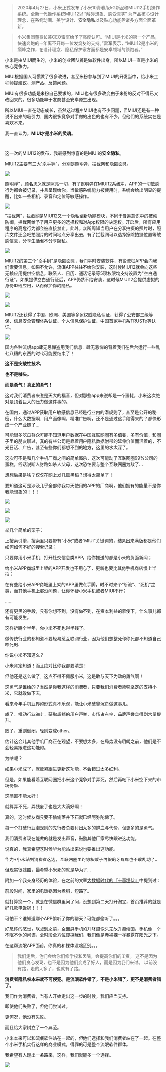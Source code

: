 >2020年4月27日，小米正式发布了小米10青春版5G新品和MIUI12手机操作系统。全新一代操作系统MIUI12以  “触碰想象、感受真实”  为产品核心设计理念，在系统动画、美学设计、**安全隐私**以及贴心功能等诸多方面全面革新。

>小米集团董事长兼CEO雷军给予了高度认可。“MIUI是小米的第一个产品，快速奔跑的十年离不开每一位发烧友的支持。”雷军表示，“MIUI12是小米的巅峰之作，在设计理念、隐私保护等方面都是安卓领域的领跑者。”

小米是由MIUI而生的，小米的创业团队都是做软件出身，所以MIUI一直是小米的核心竞争力。

MIUI根据国人习惯做了很多改进，甚至米粉参与到了MIUI的开发当中，给小米工程师提建议、测产品、反馈问题。

MIUI有很多功能是米粉自己要求的，MIUI也有很多改变由于米粉的反对不得已又改回来的。很多功能早于友商甚至安卓原生出现。

所以MIUI一直在动态成长，虽然这过程中MIUI也有不少问题，但MIUI还是有一种说不出来的吸引力，国内很多竞争对手做的出色的也有不少，但他们的系统实在是喜欢不来。

我一直认为，**MIUI才是小米的灵魂**。

<br/>

这一次的MIUI12的发布，我最感到惊喜的是MIUI的**安全隐私**。

MIUI12主要有三大"杀手锏"，分别是照明弹、拦截网和隐匿面具。

![](https://upload-images.jianshu.io/upload_images/6943526-caa39a369ff78f73.jpg?imageMogr2/auto-orient/strip%7CimageView2/2/w/1240)

照明弹"，顾名思义就是照亮一切，有了照明弹在MIUI12系统中，APP的一切敏感行为都会被记录，并且呈现给你。当敏感系统能力被使用时，系统会给出明显的提醒，比如一些相机、录音和定位等敏感操作。

![](https://upload-images.jianshu.io/upload_images/6943526-10f5b9aa287ab731.gif?imageMogr2/auto-orient/strip)

"拦截网"，拦截网是MIUI12又一个隐私全新功能模块，不同于普遍意识中的被动防御，拦截网给予了用户更多的选择权和对App权限的决定权。开启后，所有应用程序的高危行为都会被直接禁止。此外，众所周知当用户在分享拍摄的照片时，照片文件还会吧拍照片的时间地点分享出去，有了拦截网可以选择擦除拍摄位置等敏感信息，分享生活但不分享隐私。

![](https://upload-images.jianshu.io/upload_images/6943526-c19a9730106c8731.png?imageMogr2/auto-orient/strip%7CimageView2/2/w/1240)


MIUI12的第三个"杀手锏"是隐匿面具，我们平时安装软件，有些流氓APP会向我们索要信息，如果不允许，流氓APP往往不给你安装，这时候MIUI12就会向这些无赖应用提供空信息，联系人、日历、通话记录等5项权限均支持设置为"空白通行证"。如果提供空白通行证后，APP仍然不给安装，这时候MIUI12会提供虚拟的身份ID给应用，从而保护你的隐私。

![](https://upload-images.jianshu.io/upload_images/6943526-cb7a148c683db423.jpg?imageMogr2/auto-orient/strip%7CimageView2/2/w/1240)

![](https://upload-images.jianshu.io/upload_images/6943526-2b54d139e7a8cdaa.jpg?imageMogr2/auto-orient/strip%7CimageView2/2/w/1240)

MIUI12还获得了中国、欧洲、美国等多家权威隐私认证，获得了公安部三级等保、信息安全管理体系认证、个人信息保护认证、中国首家手机系TRUSTe等认证。

![](https://upload-images.jianshu.io/upload_images/6943526-2b26f30a6a504f7f.jpg?imageMogr2/auto-orient/strip%7CimageView2/2/w/1240)

国内各种流氓app肆无忌惮盗用我们信息，肆无忌惮的背着我们在后台运行一些乱七八糟的东西的时代可能要结束了！

**这不是突破性技术。**

**也不是噱头。**

**而是勇气！真正的勇气！**

这对我们消费者来说是天大的福音，但对那些app来说却是一个噩耗，小米这次绝对是顶着巨大的压力做这件事的。

在国内，通过APP获取用户敏感信息已经是行业内的潜规则了，甚至是公开的秘密，什么大数据啊，用户画像啊，精准广告啊，还不是通过这手段得来的？都快形成一个产业链了...

可能很多吃瓜群众可能不知道用户数据在中国互联网圈有多值钱，多有价值，和圈子里的朋友聊过，真的有些公司是靠着用户隐私数据附带的延伸价值而活着的，不光日活、广告，甚至有些你们都想不到的地方，这里的水太深了。

这次可不是和几个手机厂商之间的简单厮杀，这次可能动了互联网圈99%公司的蛋糕，俗话说断人财路如杀人父母，这次恐怕要与整个互联网圈为敌了...

想想后果是啥？仅仅在网上发几篇黑稿？想得太简单了！

要知道这可是涉及几乎全部你我每天使用的APP的厂商啊，他们拥有的能量不是你我能想象的！！！

![](https://upload-images.jianshu.io/upload_images/6943526-a17563b61c6c0795.jpg?imageMogr2/auto-orient/strip%7CimageView2/2/w/1240)

![](https://upload-images.jianshu.io/upload_images/6943526-f1b50808f7d8a36e.jpg?imageMogr2/auto-orient/strip%7CimageView2/2/w/1240)

![](https://upload-images.jianshu.io/upload_images/6943526-0a28571f0cb86c2d.jpg?imageMogr2/auto-orient/strip%7CimageView2/2/w/1240)

举几个简单的栗子：

上搜索引擎，搜索里只要带有“小米”或者“MIUI”关键词的，结果出来满版都是他们如何如何不好的搜索记录；

只要你用小米手机，打开社交信息类APP，给你推送的都是小米的负面新闻；

给小米APP商城里上架的APP开发也不用心了，更新也要比其他手机商店慢上半拍；

在有些给小米APP商城里上架的APP里做点手脚，时不时来个“断流”、“死机”之类，而其他手机上都没问题，让你怀疑小米手机或者MIUI不行；

......

还有更黑的手段，只有你想不到，没有做不到，在资本利益的驱使下，什么事儿都有可能发生。

这样折腾个半年，你小米不死也得半残了。

做传统行业的都知道不要轻易惹互联网行业，因为他们想整死你你死都不知道自己咋死的.

你说小米不知道么？

小米肯定知道！而且绝对比你我都要清楚！

但他还是这么做了，这点不得不佩服小米，这是敢与天下为敌的勇气啊！

这勇气是谁给的？当然是你我这样的消费者，只要我们消费者能够坚定的支持小米，它就敢做下去。

看来今年手机业界的形式真不乐观，能让小米破釜沉舟做这事儿。

成了，推动行业进步，获取超额的用户声誉，市场占有率、品牌声誉会得到大量提升。

败了，重则倒闭，轻则变成other。

估计这会儿其他手机厂商正在观望，不要想太多，在局势没有明朗之前，他们是不会轻易跟进这功能的。

为啥呢？

如果小米成了，就赶紧跟进更新这功能，不会错过太多红利。

但是，如果能看着互联网圈把小米这个竞争对手弄死，然后再吃下小米空下来的市场份额.

这简直不能太好！

就算弄不死，弄残废了也是大大滴好啊！

真的，这时候友商只要不偷偷落井下石就已经阿弥陀佛了。

每一个打破行业潜规则的先行者总要付出太多的鲜血与代价，但更多的是勇气。

我们消费者现在能做的就是发出声音，鼓励其他厂家尽快跟进这功能。

说真的，我真希望这时候华为能站出来说也要推出这功能。

华为+小米站到消费者这边，互联网圈里的隐私贩子再恨的牙痒痒也不敢乱动了。

但现实很残酷，最希望小米死的就是华为了...

附加一个我亲身经历的体验，在之前的文章[大数据时代的『十面埋伏』](https://www.jianshu.com/p/4b704dab9aa3)中提到过：

前段时间，家里的电饭锅因为煮粥，短路了。

就打算换一个，就是在微信群里问了问，没想到第二天打开淘宝，首页推荐的就是好几款电饭锅！！！

可怕不？谁知道哪个APP偷听了你的聊天？可能都偷听了。。。

好恐怖的感觉，联想到之前，全面屏手机的升降摄像头无故升起缩回，手机像一个不眠不休的间谍，全时段全方位窥探我们，我们像是赤裸裸一样暴露在阳光之下。

在这帮流氓APP面前，你真的和裸体没啥区别。。。

>我们走后，他们会给你们修学校和医院，会提高你们的工资。
>这不是因为他们良心发现，也不是因为他们变成了好人，而是因为我们来过。
>以前没有路，走的人多了，也就有了路。

**消费者隐私权本来就不可侵犯。是流氓软件错了，不是小米错了，更不是消费者错了。**

我们作为消费者，当有人开始走出这一步的时候，我们应当支持。

即使他们失败了，但他们尝试过。

更何况，他没有失败。

而且给大家树立了一个典范。

小米本来可以和流氓软件站在一起的，但他们选择和我们消费者站在了一起。在整个小米手机实行这样的商业模式，得罪的可是整个流氓软件群体。

我希望有人蹚出一条路来，这样，我们就能多一个选择。

![](https://upload-images.jianshu.io/upload_images/6943526-e5b2aeb5130b453b.gif?imageMogr2/auto-orient/strip)
